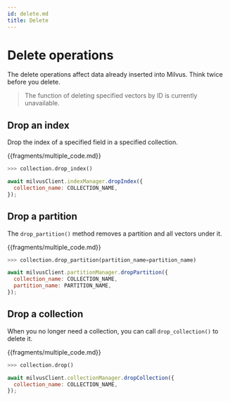 ```yaml
---
id: delete.md
title: Delete
---
```


# Delete operations

The delete operations affect data already inserted into Milvus. Think twice before you delete.

> The function of deleting specified vectors by ID is currently unavailable.

## Drop an index

Drop the index of a specified field in a specified collection.

{{fragments/multiple_code.md}}

```python
>>> collection.drop_index()
```

```javascript
await milvusClient.indexManager.dropIndex({
  collection_name: COLLECTION_NAME,
});
```

## Drop a partition

The `drop_partition()` method removes a partition and all vectors under it.

{{fragments/multiple_code.md}}

```python
>>> collection.drop_partition(partition_name=partition_name)
```

```javascript
await milvusClient.partitionManager.dropPartition({
  collection_name: COLLECTION_NAME,
  partition_name: PARTITION_NAME,
});
```

## Drop a collection

When you no longer need a collection, you can call `drop_collection()` to delete it.

{{fragments/multiple_code.md}}

```python
>>> collection.drop()
```

```javascript
await milvusClient.collectionManager.dropCollection({
  collection_name: COLLECTION_NAME,
});
```
